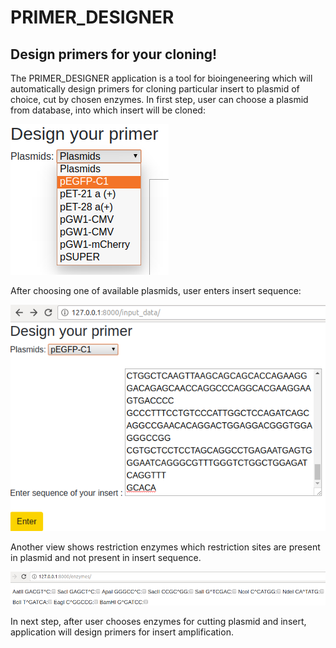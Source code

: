 # PRIMER_DESIGNER
## Design primers for your cloning!

The PRIMER_DESIGNER application is a tool for bioingeneering which will automatically design primers for cloning particular insert to plasmid of choice, cut by chosen enzymes.
In first step, user can choose a plasmid from database, into which insert will be cloned:

![](https://github.com/mexak/PRIMER_DESIGNER/blob/master/Primer/primer_designer/images/P_D_Plasmid.png)

After choosing one of available plasmids, user enters insert sequence:

![](https://github.com/mexak/PRIMER_DESIGNER/blob/master/Primer/primer_designer/images/P_D_Insert.png)

Another view shows restriction enzymes which restriction sites are present in plasmid and not present in insert sequence.

![](https://github.com/mexak/PRIMER_DESIGNER/blob/master/Primer/primer_designer/images/P_D_Enzymes.png)

In next step, after user chooses enzymes for cutting plasmid and insert, application will design primers for insert amplification.




